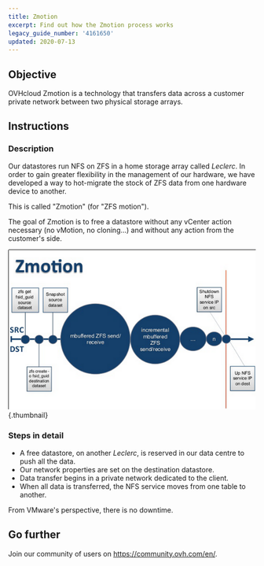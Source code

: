 ```yaml
---
title: Zmotion
excerpt: Find out how the Zmotion process works
legacy_guide_number: '4161650'
updated: 2020-07-13
---
```



## Objective

OVHcloud Zmotion is a technology that transfers data across a customer private network between two physical storage arrays.

## Instructions

### Description

Our datastores run NFS on ZFS in a home storage array called *Leclerc*. In order to gain greater flexibility in the management of our hardware, we have developed a way to hot-migrate the stock of ZFS data from one hardware device to another.

This is called "Zmotion" (for "ZFS motion").

The goal of Zmotion is to free a datastore without any vCenter action necessary (no vMotion, no cloning...) and without any action from the customer's side.

![zmotion](images/zmotionPrez.png){.thumbnail}

### Steps in detail

- A free datastore, on another *Leclerc*, is reserved in our data centre to push all the data.
- Our network properties are set on the destination datastore.
- Data transfer begins in a private network dedicated to the client.
- When all data is transferred, the NFS service moves from one table to another.

From VMware's perspective, there is no downtime.

## Go further

Join our community of users on <https://community.ovh.com/en/>.
